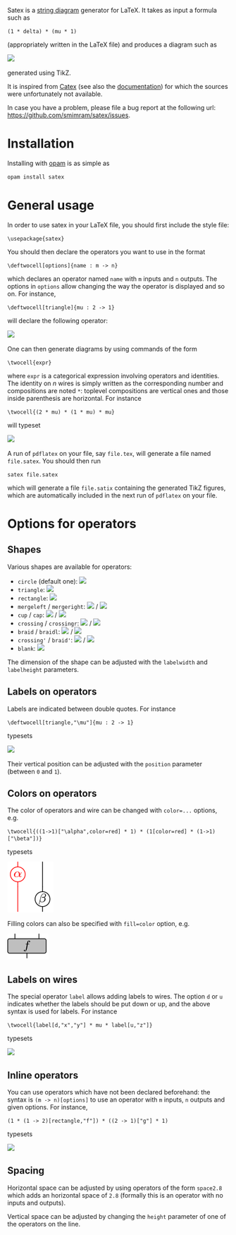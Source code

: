 Satex is a [string diagram](https://en.wikipedia.org/wiki/String_diagram)
generator for LaTeX. It takes as input a formula such as
```
(1 * delta) * (mu * 1)
```
(appropriately written in the LaTeX file) and produces a diagram such as

![](fig/frobl.svg)

generated using TikZ.

It is inspired from [Catex](https://webusers.imj-prg.fr/~yves.guiraud/) (see
also the
[documentation](https://webusers.imj-prg.fr/~yves.guiraud/catex/catex.pdf)) for
which the sources were unfortunately not available.

In case you have a problem, please file a bug report at the following url:
<https://github.com/smimram/satex/issues>.

# Installation

Installing with [opam](https://opam.ocaml.org/) is as simple as

```bash
opam install satex
```

# General usage

In order to use satex in your LaTeX file, you should first include the style
file:

```
\usepackage{satex}
```

You should then declare the operators you want to use in the format

```
\deftwocell[options]{name : m -> n}
```

which declares an operator named `name` with `m` inputs and `n` outputs. The
options in `options` allow changing the way the operator is displayed and so
on. For instance,

```
\deftwocell[triangle]{mu : 2 -> 1}
```

will declare the following operator:

![](fig/mu.svg)

One can then generate diagrams by using commands of the form

```
\twocell{expr}
```

where `expr` is a categorical expression involving operators and identities. The
identity on _n_ wires is simply written as the corresponding number and
compositions are noted `*`: toplevel compositions are vertical ones and those
inside parenthesis are horizontal. For instance

```
\twocell{(2 * mu) * (1 * mu) * mu}
```

will typeset

![](fig/rcomb4.svg)

A run of `pdflatex` on your file, say `file.tex`, will generate a file named
`file.satex`. You should then run

```
satex file.satex
```

which will generate a file `file.satix` containing the generated TikZ figures,
which are automatically included in the next run of `pdflatex` on your file.

# Options for operators

## Shapes

Various shapes are available for operators:

- `circle` (default one): ![](fig/circle.svg)
- `triangle`: ![](fig/mu.svg)
- `rectangle`: ![](fig/rectangle.svg)
- `mergeleft` / `mergeright`: ![](fig/mergeleft.svg) / ![](fig/mergeright.svg)
- `cup` / `cap`: ![](fig/cup.svg) / ![](fig/cap.svg)
- `crossing` / `crossingr`: ![](fig/crossing.svg) / ![](fig/crossingr.svg)
- `braid` / `braidl`: ![](fig/braid.svg) / ![](fig/braid2.svg)
- `crossing'` / `braid'`:  ![](fig/crossing2.svg) / ![](fig/braid2.svg)
- `blank`: ![](fig/blank.svg)

The dimension of the shape can be adjusted with the `labelwidth` and
`labelheight` parameters.

## Labels on operators

Labels are indicated between double quotes. For instance

```
\deftwocell[triangle,"\mu"]{mu : 2 -> 1}
```

typesets

![](fig/mu-label.svg)

Their vertical position can be adjusted with the `position` parameter (between
`0` and `1`).

## Colors on operators

The color of operators and wire can be changed with `color=...` options, e.g.

```
\twocell{((1->1)["\alpha",color=red] * 1) * (1[color=red] * (1->1)["\beta"])}
```

typesets

![](fig/color.svg)

Filling colors can also be specified with `fill=color` option, e.g.

![](fig/fill.svg)

## Labels on wires

The special operator `label` allows adding labels to wires. The option `d` or
`u` indicates whether the labels should be put down or up, and the above syntax
is used for labels. For instance

```
\twocell{label[d,"x","y"] * mu * label[u,"z"]}
```

typesets

![](fig/mu-lwires.svg)

## Inline operators

You can use operators which have not been declared beforehand: the syntax is `(m
-> n)[options]` to use an operator with `m` inputs, `n` outputs and given
options. For instance,

```
(1 * (1 -> 2)[rectangle,"f"]) * ((2 -> 1)["g"] * 1)
```

typesets

![](fig/inline.svg)

## Spacing

Horizontal space can be adjusted by using operators of the form `space2.8` which
adds an horizontal space of `2.8` (formally this is an operator with no inputs
and outputs).

Vertical space can be adjusted by changing the `height` parameter of one of the
operators on the line.
